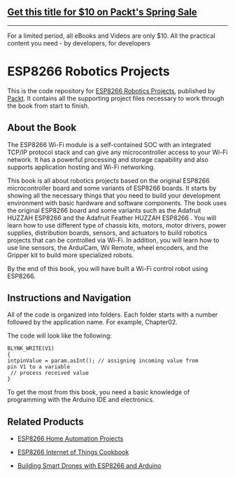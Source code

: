 ## [Get this title for $10 on Packt's Spring Sale](https://www.packt.com/B08903?utm_source=github&utm_medium=packt-github-repo&utm_campaign=spring_10_dollar_2022)
-----
For a limited period, all eBooks and Videos are only $10. All the practical content you need \- by developers, for developers

# ESP8266 Robotics Projects
This is the code repository for [ESP8266 Robotics Projects](https://www.packtpub.com/hardware-and-creative/esp8266-robotics-projects), published by [Packt](https://www.packtpub.com/?utm_source=github). It contains all the supporting project files necessary to work through the book from start to finish.
## About the Book
The ESP8266 Wi-Fi module is a self-contained SOC with an integrated TCP/IP protocol stack and can give any microcontroller access to your Wi-Fi network. It has a powerful processing and storage capability and also supports application hosting and Wi-Fi networking.

This book is all about robotics projects based on the original ESP8266 microcontroller board and some variants of ESP8266 boards. It starts by showing all the necessary things that you need to build your development environment with basic hardware and software components. The book uses the original ESP8266 board and some variants such as the Adafruit HUZZAH ESP8266 and the Adafruit Feather HUZZAH ESP8266 . You will learn how to use different type of chassis kits, motors, motor drivers, power supplies, distribution boards, sensors, and actuators to build robotics projects that can be controlled via Wi-Fi. In addition, you will learn how to use line sensors, the ArduiCam, Wii Remote, wheel encoders, and the Gripper kit to build more specialized robots.

By the end of this book, you will have built a Wi-Fi control robot using ESP8266.
## Instructions and Navigation
All of the code is organized into folders. Each folder starts with a number followed by the application name. For example, Chapter02.



The code will look like the following:
```
BLYNK_WRITE(V1)
{
intpinValue = param.asInt(); // assigning incoming value from
pin V1 to a variable
 // process received value
}
```

To get the most from this book, you need a basic knowledge of programming with the
Arduino IDE and electronics.

## Related Products
* [ESP8266 Home Automation Projects](https://www.packtpub.com/hardware-and-creative/esp8266-home-automation-projects)

* [ESP8266 Internet of Things Cookbook](https://www.packtpub.com/hardware-and-creative/esp8266-internet-things-cookbook)

* [Building Smart Drones with ESP8266 and Arduino](https://www.packtpub.com/hardware-and-creative/building-smart-drones-esp8266-and-arduino)

